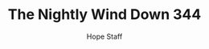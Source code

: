 ---
image: /assets/img/nwd/344_nwd_jeremiah_1_5_nlt.png
title: The Nightly Wind Down 344
categories:
  - The Nightly Wind Down
author: Hope Staff
notes: The Nightly Wind Down 344
embed: >-
  EMBED_GOES_HERE
transcript: >-
  SOME LINES OF TEXT START HERE
---